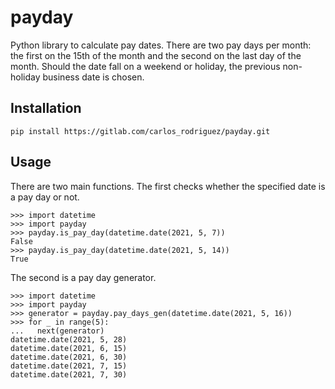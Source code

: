# payday

Python library to calculate pay dates. There are two pay days per month: the first on the 15th of the month and the
second on the last day of the month. Should the date fall on a weekend or holiday, the previous non-holiday business
date is chosen.

## Installation

```commandline
pip install https://gitlab.com/carlos_rodriguez/payday.git
```

## Usage

There are two main functions. The first checks whether the specified date is a pay day or not.

```shell
>>> import datetime
>>> import payday
>>> payday.is_pay_day(datetime.date(2021, 5, 7))
False
>>> payday.is_pay_day(datetime.date(2021, 5, 14))
True
```

The second is a pay day generator.

```shell
>>> import datetime
>>> import payday
>>> generator = payday.pay_days_gen(datetime.date(2021, 5, 16))
>>> for _ in range(5):
...   next(generator)
datetime.date(2021, 5, 28)
datetime.date(2021, 6, 15)
datetime.date(2021, 6, 30)
datetime.date(2021, 7, 15)
datetime.date(2021, 7, 30)
```